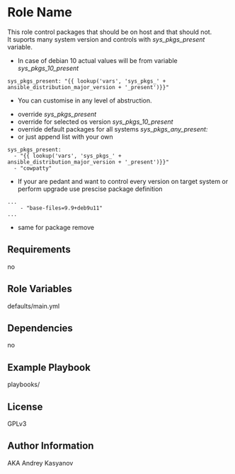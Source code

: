 Role Name
=========

This role control packages that should be on host and that should not.  
It suports many system version and controls with *sys_pkgs_present* variable.


* In case of debian 10 actual values will be from variable *sys_pkgs_10_present* 
```
sys_pkgs_present: "{{ lookup('vars', 'sys_pkgs_' + ansible_distribution_major_version + '_present')}}"
```

*  You can customise in any level of abstruction.
  - override *sys_pkgs_present*
  - override for selected os version *sys_pkgs_10_present*
  - override default packages for all systems *sys_pkgs_any_present:*
  - or just append list with your own

```
sys_pkgs_present: 
  - "{{ lookup('vars', 'sys_pkgs_' + ansible_distribution_major_version + '_present')}}"
  - "cowpatty"
```

* If your are pedant and want to control every version on target system or perform upgrade use prescise package definition

```
...
    - "base-files=9.9+deb9u11"
...
```

* same for package remove

Requirements
------------

no

Role Variables
--------------

defaults/main.yml

Dependencies
------------

no

Example Playbook
----------------

playbooks/

License
-------

GPLv3

Author Information
------------------

AKA Andrey Kasyanov
